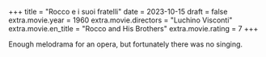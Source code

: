+++
title = "Rocco e i suoi fratelli"
date = 2023-10-15
draft = false
extra.movie.year = 1960
extra.movie.directors = "Luchino Visconti"
extra.movie.en_title = "Rocco and His Brothers"
extra.movie.rating = 7
+++

Enough melodrama for an opera, but fortunately there was no singing.<!-- more -->